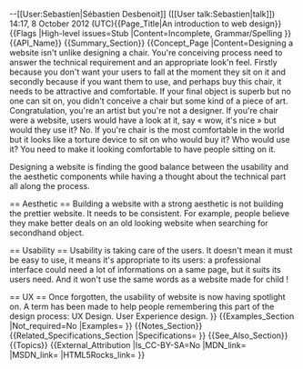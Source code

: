 --[[User:Sebastien|Sébastien Desbenoit]] ([[User talk:Sebastien|talk]]) 14:17, 8 October 2012 (UTC){{Page_Title|An introduction to web design}}
{{Flags
|High-level issues=Stub
|Content=Incomplete, Grammar/Spelling
}}
{{API_Name}}
{{Summary_Section}}
{{Concept_Page
|Content=Designing a website isn't unlike designing a chair. You're conceiving process need to answer the technical requirement and an appropriate look'n feel. Firstly because you don't want your users to fall at the moment they sit on it and secondly because if you want them to use, and perhaps buy this chair, it needs to be attractive and comfortable. If your final object is superb but no one can sit on, you didn't conceive a chair but some kind of a piece of art. Congratulation, you're an artist but you're not a designer. If you're chair were a website, users would have a look at it, say « wow, it's nice » but would they use it? No.
If you're chair is the most comfortable in the world but it looks like a torture device to sit on who would buy it? Who would use it? You need to make it looking comfortable to have people sitting on it. 

Designing a website is finding the good balance between the usability and the aesthetic components while having a thought about the technical part all along the process. 

== Aesthetic ==
Building a website with a strong aesthetic is not building the prettier website. It needs to be consistent. For example, people believe they make better deals on an old looking website when searching for secondhand object. 

== Usability ==
Usability is taking care of the users. It doesn't mean it must be easy to use, it means it's appropriate to its users: a professional interface could need a lot of informations on a same page, but it suits its users need. And it won't use the same words as a website made for child ! 

== UX ==
Once forgotten, the usability of website is now having spotlight on. A term has been made to help people remembering this part of the design process: UX Design. User Experience design. 
}}
{{Examples_Section
|Not_required=No
|Examples=
}}
{{Notes_Section}}
{{Related_Specifications_Section
|Specifications=
}}
{{See_Also_Section}}
{{Topics}}
{{External_Attribution
|Is_CC-BY-SA=No
|MDN_link=
|MSDN_link=
|HTML5Rocks_link=
}}